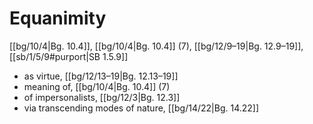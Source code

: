 # Equanimity

[[bg/10/4|Bg. 10.4]], [[bg/10/4|Bg. 10.4]] (7), [[bg/12/9–19|Bg. 12.9–19]], [[sb/1/5/9#purport|SB 1.5.9]]

* as virtue, [[bg/12/13–19|Bg. 12.13–19]]
* meaning of, [[bg/10/4|Bg. 10.4]] (7)
* of impersonalists, [[bg/12/3|Bg. 12.3]]
* via transcending modes of nature, [[bg/14/22|Bg. 14.22]]
